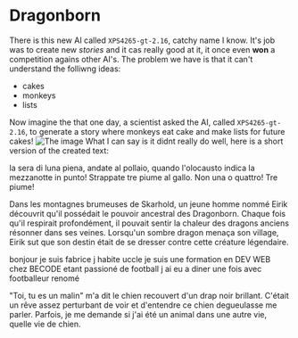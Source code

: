 # Dragonborn
There is this new AI called `XPS4265-gt-2.16`, catchy name I know. It's job was to create new _stories_ and it cas really good at it, it once even **won** a competition agains other AI's. The problem we have is that it can't understand the folliwng ideas:
- cakes
- monkeys
- lists

Now imagine the that one day, a scientist asked the AI, called `XPS4265-gt-2.16`, to generate a story where monkeys eat cake and make lists for future cakes! 
![The image](https://pics.craiyon.com/2023-09-07/27c8cf408a504c15be351b637e225213.webp)
What I can say is it didnt really do well, here is a short version of the created text:

la sera di luna piena,
andate al pollaio, quando l'olocausto indica la mezzanotte in punto!
Strappate tre piume al gallo. Non una o quattro! Tre piume!

Dans les montagnes brumeuses de Skarhold, un jeune homme nommé Eirik découvrit qu'il possédait le pouvoir ancestral des Dragonborn. Chaque fois qu'il respirait profondément, il pouvait sentir la chaleur des dragons anciens résonner dans ses veines. Lorsqu'un sombre dragon menaça son village, Eirik sut que son destin était de se dresser contre cette créature légendaire.



bonjour je suis fabrice j habite uccle je suis une formation en DEV WEB chez BECODE etant passioné de football j ai eu a diner une fois avec footballeur renomé

"Toi, tu es un malin" m'a dit le chien recouvert d'un drap noir brillant. C'était un rêve assez perturbant de voir et d'entendre ce chien degueulasse me parler. Parfois, je me demande si j'ai été un animal dans une autre vie, quelle vie de chien.